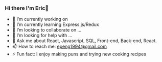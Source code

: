 ### Hi there I'm Eric👋

- 🔭 I’m currently working on 
- 🌱 I’m currently learning Express.js/Redux
- 👯 I’m looking to collaborate on ...
- 🤔 I’m looking for help with ...
- 💬 Ask me about React, Javascript, SQL, Front-end, Back-end, React.
- 📫 How to reach me: epeng1994@gmail.com
- ⚡ Fun fact: I enjoy making puns and trying new cooking recipes
<!--
**Epeng1994/Epeng1994** is a ✨ _special_ ✨ repository because its `README.md` (this file) appears on your GitHub profile.

Here are some ideas to get you started:

- 🔭 I’m currently working on ...
- 🌱 I’m currently learning ...
- 👯 I’m looking to collaborate on ...
- 🤔 I’m looking for help with ...
- 💬 Ask me about ...
- 📫 How to reach me: epeng1994@gmail.com
- ⚡ Fun fact: I enjoy making puns and trying new cooking recipes
-->
